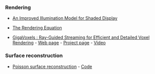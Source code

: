 ### Rendering
* [An Improved Illumination Model for Shaded Display](https://www.cs.drexel.edu/~david/Classes/CS586/Papers/p343-whitted.pdf)

* [The Rendering Equation](http://x86.cs.duke.edu/courses/cps124/fall09/notes/16_rendering/p143-kajiya.pdf)
* [GigaVoxels : Ray-Guided Streaming for Efficient and Detailed Voxel Rendering](http://maverick.inria.fr/Publications/2009/CNLE09/CNLE09.pdf) - [Web page](http://maverick.inria.fr/Publications/2009/CNLE09/) - [Project page](http://gigavoxels.imag.fr/) - [Video](https://www.youtube.com/watch?v=HScYuRhgEJw)

### Surface reconstruction
* [Poisson surface reconstruction](http://research.microsoft.com/en-us/um/people/hoppe/poissonrecon.pdf) - [Code](http://www.cs.jhu.edu/~misha/Code/PoissonRecon/Version5.71/)
